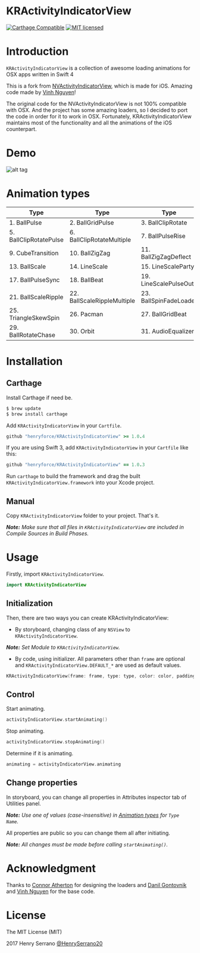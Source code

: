 KRActivityIndicatorView
===================

[![Carthage Compatible](https://img.shields.io/badge/Carthage-compatible-4BC51D.svg?style=flat)](https://github.com/Carthage/Carthage)
[![MIT licensed](https://img.shields.io/badge/license-MIT-blue.svg)](http://opensource.org/licenses/MIT)

# Introduction
`KRActivityIndicatorView` is a collection of awesome loading animations for OSX apps written in Swift 4

This is a fork from [NVActivityIndicatorView](https://github.com/ninjaprox/NVActivityIndicatorView), which is made for iOS. Amazing code made by [Vinh Nguyen](https://github.com/ninjaprox)!

The original code for the NVActivityIndicatorView is not 100% compatible with OSX. And the project has some amazing loaders, so I decided to port the code in order for it to work in OSX. Fortunately, KRActivityIndicatorView maintains most of the functionality and all the animations of the iOS counterpart.

# Demo
![alt tag](https://raw.githubusercontent.com/henryforce/KRActivityIndicatorView/master/demo.gif)

# Animation types

| Type | Type | Type | Type |
|---|---|---|---|
1. BallPulse | 2. BallGridPulse | 3. BallClipRotate | 4. SquareSpin
5. BallClipRotatePulse | 6. BallClipRotateMultiple | 7. BallPulseRise | 8. BallRotate
9. CubeTransition | 10. BallZigZag | 11. BallZigZagDeflect | 12. BallTrianglePath
13. BallScale | 14. LineScale | 15. LineScaleParty | 16. BallScaleMultiple
17. BallPulseSync | 18. BallBeat | 19. LineScalePulseOut | 20. LineScalePulseOutRapid
21. BallScaleRipple | 22. BallScaleRippleMultiple | 23. BallSpinFadeLoader | 24. LineSpinFadeLoader
25. TriangleSkewSpin | 26. Pacman | 27. BallGridBeat | 28. SemiCircleSpin
29. BallRotateChase | 30. Orbit | 31. AudioEqualizer

# Installation

## Carthage

Install Carthage if need be.

```bash
$ brew update
$ brew install carthage
```

Add `KRActivityIndicatorView` in your `Cartfile`.

```ruby
github "henryforce/KRActivityIndicatorView" >= 1.0.4
```

If you are using Swift 3, add `KRActivityIndicatorView` in your `Cartfile` like this:

```ruby
github "henryforce/KRActivityIndicatorView" == 1.0.3
```

Run `carthage` to build the framework and drag the built `KRActivityIndicatorView.framework` into your Xcode project.

## Manual

Copy `KRActivityIndicatorView` folder to your project. That's it.

_**Note:** Make sure that all files in `KRActivityIndicatorView` are included in Compile Sources in Build Phases._

# Usage

Firstly, import `KRActivityIndicatorView`.

```swift
import KRActivityIndicatorView
```

## Initialization

Then, there are two ways you can create KRActivityIndicatorView:

- By storyboard, changing class of any `NSView` to `KRActivityIndicatorView`.

_**Note:** Set Module to `KRActivityIndicatorView`._

- By code, using initializer. All parameters other than `frame` are optional and `KRActivityIndicatorView.DEFAULT_*` are used as default values.

```swift
KRActivityIndicatorView(frame: frame, type: type, color: color, padding: padding)
```

## Control

Start animating.

```swift
activityIndicatorView.startAnimating()
```

Stop animating.

```swift
activityIndicatorView.stopAnimating()
```

Determine if it is animating.

```swift
animating = activityIndicatorView.animating
```

## Change properties

In storyboard, you can change all properties in Attributes inspector tab of Utilities panel.

_**Note:** Use one of values (case-insensitive) in [Animation types](#animation-types) for `Type Name`._

All properties are public so you can change them all after initiating.

_**Note:** All changes must be made before calling `startAnimating()`._





# Acknowledgment

Thanks to [Connor Atherton](https://github.com/ConnorAtherton) for designing the loaders and [Danil Gontovnik](https://github.com/gontovnik) and [Vinh Nguyen](https://github.com/ninjaprox) for the base code.

# License

The MIT License (MIT)

2017 Henry Serrano [@HenrySerrano20](https://twitter.com/HenrySerrano20)
